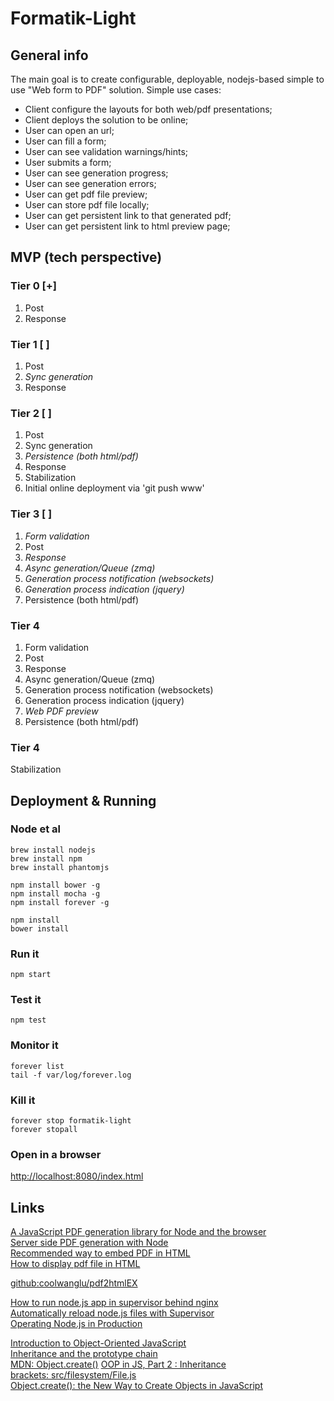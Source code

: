 Formatik-Light
==============

General info
------------
The main goal is to create configurable, deployable, nodejs-based simple to use "Web form to PDF" solution.
Simple use cases:

 - Client configure the layouts for both web/pdf presentations;
 - Client deploys the solution to be online;
 - User can open an url;
 - User can fill a form;
 - User can see validation warnings/hints;
 - User submits a form;
 - User can see generation progress;
 - User can see generation errors;
 - User can get pdf file preview;
 - User can store pdf file locally;
 - User can get persistent link to that generated pdf;
 - User can get persistent link to html preview page;

MVP (tech perspective)
----------------------
### Tier 0 [+]
 1. Post
 2. Response

### Tier 1 [ ]
 1. Post
 2. *Sync generation*
 3. Response

### Tier 2 [ ]
1. Post
2. Sync generation
3. *Persistence (both html/pdf)*
4. Response
5. Stabilization
6. Initial online deployment via 'git push www'

### Tier 3 [ ]
1. *Form validation*
2. Post
3. *Response*
4. *Async generation/Queue (zmq)*
5. *Generation process notification (websockets)*
6. *Generation process indication (jquery)*
7. Persistence (both html/pdf)

### Tier 4
1. Form validation
2. Post
3. Response
4. Async generation/Queue (zmq)
5. Generation process notification (websockets)
6. Generation process indication (jquery)
7. *Web PDF preview*
8. Persistence (both html/pdf)

### Tier 4
 Stabilization

Deployment & Running
--------------------

### Node et al

    brew install nodejs
    brew install npm
    brew install phantomjs

    npm install bower -g
    npm install mocha -g
    npm install forever -g

    npm install
    bower install

### Run it

    npm start

### Test it

    npm test

### Monitor it

    forever list
    tail -f var/log/forever.log

### Kill it

    forever stop formatik-light
    forever stopall

### Open in a browser

[http://localhost:8080/index.html](http://localhost:8080/index.html)


Links
-----
[A JavaScript PDF generation library for Node and the browser](http://pdfkit.org/)  
[Server side PDF generation with Node](http://www.feedhenry.com/server-side-pdf-generation-node-js/)  
[Recommended way to embed PDF in HTML](http://stackoverflow.com/questions/291813/recommended-way-to-embed-pdf-in-html)  
[How to display pdf file in HTML](http://stackoverflow.com/questions/17784037/how-to-display-pdf-file-in-html)  

[github:coolwanglu/pdf2htmlEX](https://github.com/coolwanglu/pdf2htmlEX)  

[How to run node.js app in supervisor behind nginx](https://scottlinux.com/2014/08/27/how-to-run-node-js-app-in-supervisor-behind-nginx-on-debian-wheezy/)  
[Automatically reload node.js files with Supervisor](http://www.jblotus.com/2011/06/18/automatically-reload-node-js-files-with-supervisor/)  
[Operating Node.js in Production](http://blog.risingstack.com/operating-node-in-production/)  

[Introduction to Object-Oriented JavaScript](https://developer.mozilla.org/en-US/docs/Web/JavaScript/Introduction_to_Object-Oriented_JavaScript)  
[Inheritance and the prototype chain](https://developer.mozilla.org/en-US/docs/Web/JavaScript/Inheritance_and_the_prototype_chain)  
[MDN:  Object.create()](https://developer.mozilla.org/ru/docs/Web/JavaScript/Reference/Global_Objects/Object/create)
[OOP in JS, Part 2 : Inheritance](http://phrogz.net/JS/classes/OOPinJS2.html)  
[brackets: src/filesystem/File.js](https://github.com/adobe/brackets/blob/master/src/filesystem/File.js)  
[Object.create(): the New Way to Create Objects in JavaScript](http://www.htmlgoodies.com/beyond/javascript/object.create-the-new-way-to-create-objects-in-javascript.html)  
